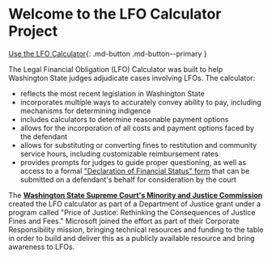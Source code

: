 # Welcome to the LFO Calculator Project

[Use the LFO Calculator](https://beta.lfocalculator.org){: .md-button .md-button--primary }

The Legal Financial Obligation (LFO) Calculator was built to help Washington State judges adjudicate cases involving LFOs. The calculator:

* reflects the most recent legislation in Washington State
* incorporates multiple ways to accurately convey ability to pay, including mechanisms for determining indigence
* includes calculators to determine reasonable payment options
* allows for the incorporation of all costs and payment options faced by the defendant
* allows for substituting or converting fines to restitution and community service hours, including customizable reimbursement rates
* provides prompts for judges to guide proper questioning, as well as access to a formal ["Declaration of Financial Status" form](https://view.officeapps.live.com/op/view.aspx?src=https%3A%2F%2Fbeta.lfocalculator.org%2Fstatic%2Fmedia%2Ffinancial-status-declaration.26698d35.docx&wdOrigin=BROWSELINK) that can be submitted on a defendant's behalf for consideration by the court

The [**Washington State Supreme Court's Minority and Justice Commission**](https://www.courts.wa.gov/?fa=home.sub&org=mjc) created the LFO calculator as part of a Department of Justice grant under a program called "Price of Justice: Rethinking the Consequences of Justice Fines and Fees." Microsoft joined the effort as part of their Corporate Responsibility mission, bringing technical resources and funding to the table in order to build and deliver this as a publicly available resource and bring awareness to LFOs.
